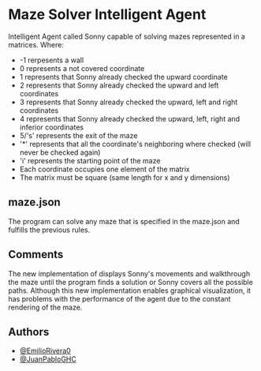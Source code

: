# Maze Solver Intelligent Agent

Intelligent Agent called Sonny capable of solving mazes represented in a matrices. Where: 
- -1 rerpesents a wall
- 0 represents a not covered coordinate
- 1 represents that Sonny already checked the upward coordinate 
- 2 represents that Sonny already checked the upward and left coordinates
- 3 represents that Sonny already checked the upward, left and right coordinates
- 4 represents that Sonny already checked the upward, left, right and inferior coordinates
- 5/'s' represents the exit of the maze
- '*' represents that all the coordinate's neighboring where checked (will never be checked again)
- 'i' represents the starting point of the maze
- Each coordinate occupies one element of the matrix
- The matrix must be square (same length for x and y dimensions)
## maze.json
The program can solve any maze that is specified in the maze.json and fulfills the previous rules.
## Comments
The new implementation of displays Sonny's movements and walkthrough the maze until the program finds a solution or Sonny covers all the possible paths.
Although this new implementation enables graphical visualization, it has problems with the performance of the agent due to the constant rendering of the maze.
## Authors

- [@EmilioRivera0](https://github.com/EmilioRivera0)
- [@JuanPabloGHC](https://github.com/JuanPabloGHC)
